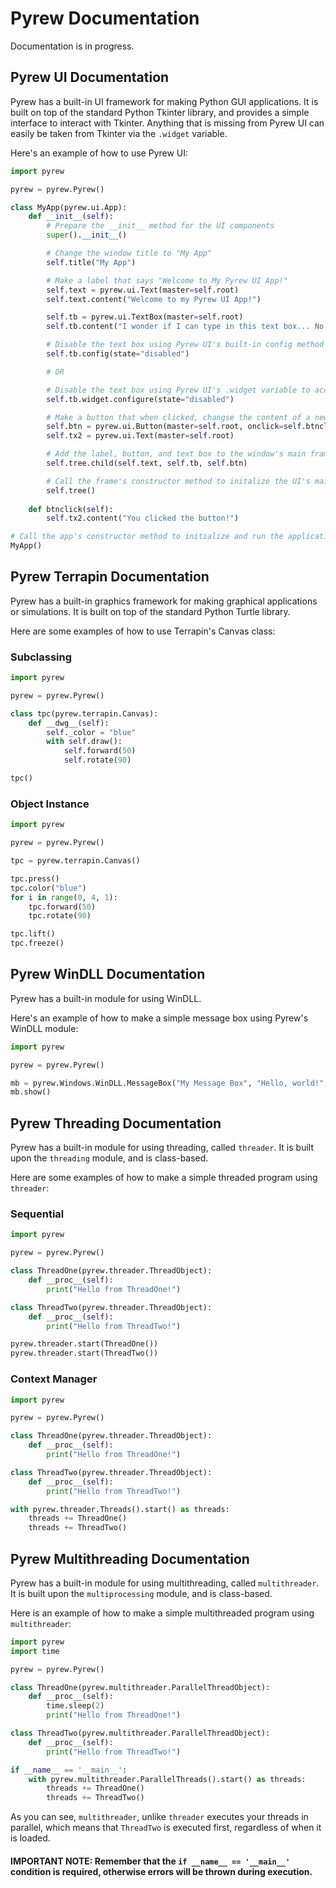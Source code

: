 # Pyrew Documentation

Documentation is in progress.

## Pyrew UI Documentation

Pyrew has a built-in UI framework for making Python GUI applications. It is built on top of the standard Python Tkinter library, and provides a simple interface to interact with Tkinter. Anything that is missing from Pyrew UI can easily be taken from Tkinter via the `.widget` variable.

Here's an example of how to use Pyrew UI:

```py
import pyrew

pyrew = pyrew.Pyrew()

class MyApp(pyrew.ui.App):
    def __init__(self):
        # Prepare the __init__ method for the UI components
        super().__init__()

        # Change the window title to "My App"
        self.title("My App")

        # Make a label that says "Welcome to My Pyrew UI App!"
        self.text = pyrew.ui.Text(master=self.root)
        self.text.content("Welcome to my Pyrew UI App!")

        self.tb = pyrew.ui.TextBox(master=self.root)
        self.tb.content("I wonder if I can type in this text box... No, no you cannot.")

        # Disable the text box using Pyrew UI's built-in config method
        self.tb.config(state="disabled")

        # OR

        # Disable the text box using Pyrew UI's .widget variable to access the underlying Tkinter widget
        self.tb.widget.configure(state="disabled")

        # Make a button that when clicked, changse the content of a new label
        self.btn = pyrew.ui.Button(master=self.root, onclick=self.btnclick)
        self.tx2 = pyrew.ui.Text(master=self.root)

        # Add the label, button, and text box to the window's main frame
        self.tree.child(self.text, self.tb, self.btn)

        # Call the frame's constructor method to initalize the UI's mainloop
        self.tree()
    
    def btnclick(self):
        self.tx2.content("You clicked the button!")

# Call the app's constructor method to initialize and run the application
MyApp()
```

## Pyrew Terrapin Documentation

Pyrew has a built-in graphics framework for making graphical applications or simulations. It is built on top of the standard Python Turtle library.

Here are some examples of how to use Terrapin's Canvas class:

### Subclassing

```py
import pyrew

pyrew = pyrew.Pyrew()

class tpc(pyrew.terrapin.Canvas):
    def __dwg__(self):
        self._color = "blue"
        with self.draw():
            self.forward(50)
            self.rotate(90)

tpc()
```


### Object Instance

```py
import pyrew

pyrew = pyrew.Pyrew()

tpc = pyrew.terrapin.Canvas()

tpc.press()
tpc.color("blue")
for i in range(0, 4, 1):
    tpc.forward(50)
    tpc.rotate(90)

tpc.lift()
tpc.freeze()
```

## Pyrew WinDLL Documentation

Pyrew has a built-in module for using WinDLL.

Here's an example of how to make a simple message box using Pyrew's WinDLL module:

```py
import pyrew

pyrew = pyrew.Pyrew()

mb = pyrew.Windows.WinDLL.MessageBox("My Message Box", "Hello, world!", ["OK", "INFO", "TOPMOST"])
mb.show()
```

## Pyrew Threading Documentation

Pyrew has a built-in module for using threading, called `threader`. It is built upon the `threading` module, and is class-based.

Here are some examples of how to make a simple threaded program using `threader`:

### Sequential

```py
import pyrew

pyrew = pyrew.Pyrew()

class ThreadOne(pyrew.threader.ThreadObject):
    def __proc__(self):
        print("Hello from ThreadOne!")

class ThreadTwo(pyrew.threader.ThreadObject):
    def __proc__(self):
        print("Hello from ThreadTwo!")

pyrew.threader.start(ThreadOne())
pyrew.threader.start(ThreadTwo())
```


### Context Manager

```py
import pyrew

pyrew = pyrew.Pyrew()

class ThreadOne(pyrew.threader.ThreadObject):
    def __proc__(self):
        print("Hello from ThreadOne!")

class ThreadTwo(pyrew.threader.ThreadObject):
    def __proc__(self):
        print("Hello from ThreadTwo!")

with pyrew.threader.Threads().start() as threads:
    threads += ThreadOne()
    threads += ThreadTwo()
```

## Pyrew Multithreading Documentation

Pyrew has a built-in module for using multithreading, called `multithreader`. It is built upon the `multiprocessing` module, and is class-based.

Here is an example of how to make a simple multithreaded program using `multithreader`:

```py
import pyrew
import time

pyrew = pyrew.Pyrew()

class ThreadOne(pyrew.multithreader.ParallelThreadObject):
    def __proc__(self):
        time.sleep(2)
        print("Hello from ThreadOne!")

class ThreadTwo(pyrew.multithreader.ParallelThreadObject):
    def __proc__(self):
        print("Hello from ThreadTwo!")

if __name__ == '__main__':
    with pyrew.multithreader.ParallelThreads().start() as threads:
        threads += ThreadOne()
        threads += ThreadTwo()
```

As you can see, `multithreader`, unlike `threader` executes your threads in parallel, which means that `ThreadTwo` is executed first, regardless of when it is loaded.

#### IMPORTANT NOTE: Remember that the `if __name__ == '__main__'` condition is required, otherwise errors will be thrown during execution.